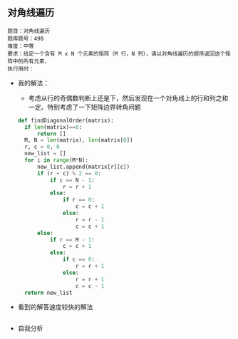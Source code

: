 ## 对角线遍历

```
题目：对角线遍历
题库题号：498
难度：中等
要求：给定一个含有 M x N 个元素的矩阵（M 行，N 列），请以对角线遍历的顺序返回这个矩阵中的所有元素，
执行用时：
```

- 我的解法：

  - 考虑从行的奇偶数判断上还是下，然后发现在一个对角线上的行和列之和一定。特别考虑了一下矩阵边界转角问题

  ```python
  def findDiagonalOrder(matrix):
  	if len(matrix)==0:
  		return []
  	M, N = len(matrix), len(matrix[0])
  	r, c = 0, 0
  	new_list = []
  	for i in range(M*N):
  		new_list.append(matrix[r][c])
  		if (r + c) % 2 == 0:
  			if c == N - 1:
  				r = r + 1
  			else:
  				if r == 0:
  					c = c + 1
  				else:
  					r = r - 1
  					c = c + 1
  		else:
  			if r == M - 1:
  				c = c + 1
  			else:
  				if c == 0:
  					r = r + 1
  				else:
  					r = r + 1
  					c = c - 1
  	return new_list
  ```

- 看到的解答速度较快的解法

  ```
  
  ```

- 自我分析